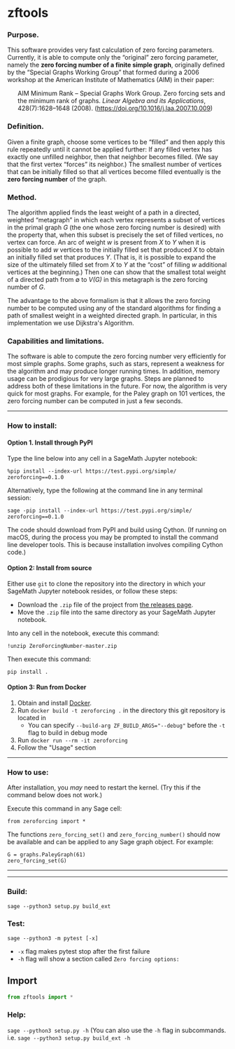 # zftools

### Purpose.

This software provides very fast calculation of zero forcing parameters.  Currently, it is able to compute only the “original” zero forcing parameter, namely the **zero forcing number of a finite simple graph**, originally defined by the “Special Graphs Working Group” that formed during a 2006 workshop at the American Institute of Mathematics (AIM) in their paper:

<ul>
AIM Minimum Rank – Special Graphs Work Group. Zero forcing sets and the minimum rank of graphs. <i>Linear Algebra and its Applications</i>, 428(7):1628–1648 (2008). (<a href="https://doi.org/10.1016/j.laa.2007.10.009">https://doi.org/10.1016/j.laa.2007.10.009</a>)
</ul>

### Definition.

Given a finite graph, choose some vertices to be “filled” and then apply this rule repeatedly until it cannot be applied further: If any filled vertex has exactly one unfilled neighbor, then that neighbor becomes filled.  (We say that the first vertex “forces” its neighbor.)  The smallest number of vertices that can be initially filled so that all vertices become filled eventually is the **zero forcing number** of the graph.

### Method.

The algorithm applied finds the least weight of a path in a directed, weighted “metagraph” in which each vertex represents a subset of vertices in the primal graph *G* (the one whose zero forcing number is desired) with the property that, when this subset is precisely the set of filled vertices, no vertex can force.  An arc of weight *w* is present from *X* to *Y* when it is possible to add *w* vertices to the initially filled set that produced *X* to obtain an initially filled set that produces *Y*.  (That is, it is possible to expand the size of the ultimately filled set from *X* to *Y* at the “cost” of filling *w* additional vertices at the beginning.)  Then one can show that the smallest total weight of a directed path from &empty; to *V(G)* in this metagraph is the zero forcing number of *G*.

The advantage to the above formalism is that it allows the zero forcing number to be computed using any of the standard algorithms for finding a path of smallest weight in a weighted directed graph.  In particular, in this implementation we use Dijkstra's Algorithm.

### Capabilities and limitations.

The software is able to compute the zero forcing number very efficiently for most simple graphs.  Some graphs, such as stars, represent a weakness for the algorithm and may produce longer running times.  In addition, memory usage can be prodigious for very large graphs.  Steps are planned to address both of these limitations in the future.  For now, the algorithm is very quick for most graphs.  For example, for the Paley graph on 101 vertices, the zero forcing number can be computed in just a few seconds.

---


### How to install:

#### Option 1. Install through PyPI

Type the line below into any cell in a SageMath Jupyter notebook:

```
%pip install --index-url https://test.pypi.org/simple/ zeroforcing==0.1.0
```

Alternatively, type the following at the command line in any terminal session:

```
sage -pip install --index-url https://test.pypi.org/simple/ zeroforcing==0.1.0
```


The code should download from PyPI and build using Cython. (If running on macOS, during the process you may be prompted to install the command line developer tools.  This is because installation involves compiling Cython code.)

#### Option 2: Install from source

Either use `git` to clone the repository into the directory in which your SageMath Jupyter notebook resides, or follow these steps:

* Download the `.zip` file of the project from [the releases page](https://github.com/alexhutman/ZeroForcingNumber/releases).
* Move the `.zip` file into the same directory as your SageMath Jupyter notebook.

Into any cell in the notebook, execute this command:

```
!unzip ZeroForcingNumber-master.zip
```
Then execute this command:

```
pip install .
```

#### Option 3: Run from Docker

1. Obtain and install [Docker](https://www.docker.com/).
2. Run `docker build -t zeroforcing .` in the directory this git repository is located in
    * You can specify `--build-arg ZF_BUILD_ARGS="--debug"` before the `-t` flag to build in debug mode
3. Run `docker run --rm -it zeroforcing`
4. Follow the "Usage" section


---

### How to use:

After installation, you *may* need to restart the kernel.  (Try this if the command below does not work.)

Execute this command in any Sage cell:

```
from zeroforcing import *
```

The functions `zero_forcing_set()` and `zero_forcing_number()` should now be available and can be applied to any Sage graph object.  For example:

```
G = graphs.PaleyGraph(61)
zero_forcing_set(G)
```





---



---

### Build:
`sage --python3 setup.py build_ext`



### Test:
`sage --python3 -m pytest [-x]`
* `-x` flag makes pytest stop after the first failure
* `-h` flag will show a section called `Zero forcing options:`

## Import
```python
from zftools import *
```


### Help:
`sage --python3 setup.py -h`
(You can also use the `-h` flag in subcommands. i.e. `sage --python3 setup.py build_ext -h`

